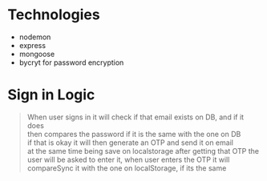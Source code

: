# Technologies
* nodemon
* express
* mongoose
* bycryt for password encryption

# Sign in Logic
> When user signs in it will check if that email exists on DB, and if it does <br>
> then compares the password if it is the same with the one on DB <br>
> if that is okay it will then generate an OTP and send it on email <br>
> at the same time being save on localstorage
> after getting that OTP the user will be asked to enter it,
> when user enters the OTP it will compareSync it with the one on localStorage, if its the same 